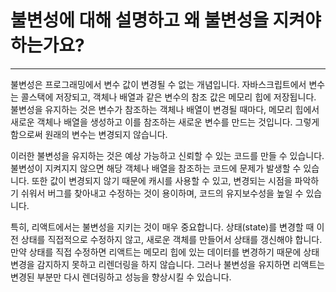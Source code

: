 # 불변성에 대해 설명하고 왜 불변성을 지켜야 하는가요?

---

불변성은 프로그래밍에서 변수 값이 변경될 수 없는 개념입니다. 자바스크립트에서 변수는 콜스택에 저장되고, 객체나 배열과 같은 변수의 참조 값은 메모리 힙에 저장됩니다. 불변성을 유지하는 것은 변수가 참조하는 객체나 배열이 변경될 때마다, 메모리 힙에서 새로운 객체나 배열을 생성하고 이를 참조하는 새로운 변수를 만드는 것입니다. 그렇게 함으로써 원래의 변수는 변경되지 않습니다.

이러한 불변성을 유지하는 것은 예상 가능하고 신뢰할 수 있는 코드를 만들 수 있습니다. 불변성이 지켜지지 않으면 해당 객체나 배열을 참조하는 코드에 문제가 발생할 수 있습니다. 또한 값이 변경되지 않기 때문에 캐시를 사용할 수 있고, 변경되는 시점을 파악하기 쉬워서 버그를 찾아내고 수정하는 것이 용이하며, 코드의 유지보수성을 높일 수 있습니다.

특히, 리액트에서는 불변성을 지키는 것이 매우 중요합니다. 상태(state)를 변경할 때 이전 상태를 직접적으로 수정하지 않고, 새로운 객체를 만들어서 상태를 갱신해야 합니다.
만약 상태를 직접 수정하면 리액트는 메모리 힙에 있는 데이터를 변경하기 때문에 상태 변경을 감지하지 못하고 리렌더링을 하지 않습니다. 그러나 불변성을 유지하면 리액트는 변경된 부분만 다시 렌더링하고 성능을 향상시킬 수 있습니다.
